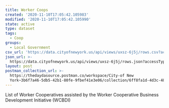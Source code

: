 ```yaml
---
title: Worker Coops
created: '2020-11-10T17:05:42.105983'
modified: '2020-11-10T17:05:42.105990'
state: active
type: dataset
tags:
  - Coop
groups:
  - Local Government
csv_url: 'https://data.cityofnewyork.us/api/views/uxsz-6j5j/rows.csv?accessType=DOWNLOAD'
json_url: >-
  https://data.cityofnewyork.us/api/views/uxsz-6j5j/rows.json?accessType=DOWNLOAD
layout: post
postman_collection_url: >-
  https://thedaydasource.postman.co/workspace/City-of New
  York~3b6f7a46-5db5-42b1-80fe-9fbef41e3e06/collection/6ff8fa1d-4d3c-488b-91fd-9614c9af72d1
---
```

List of Worker Cooperatives assisted by the Worker Cooperative Business Development Initiative (WCBDI)
